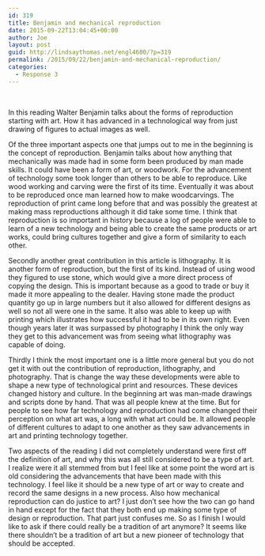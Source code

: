 ```yaml
---
id: 319
title: Benjamin and mechanical reproduction
date: 2015-09-22T13:04:45+00:00
author: Joe
layout: post
guid: http://lindsaythomas.net/engl4600/?p=319
permalink: /2015/09/22/benjamin-and-mechanical-reproduction/
categories:
  - Response 3
---
```

&nbsp;

In this reading Walter Benjamin talks about the forms of reproduction starting with art. How it has advanced in a technological way from just drawing of figures to actual images as well.

Of the three important aspects one that jumps out to me in the beginning is the concept of reproduction. Benjamin talks about how anything that mechanically was made had in some form been produced by man made skills. It could have been a form of art, or woodwork. For the advancement of technology some took longer than others to be able to reproduce. Like wood working and carving were the first of its time. Eventually it was about to be reproduced once man learned how to make woodcarvings. The reproduction of print came long before that and was possibly the greatest at making mass reproductions although it did take some time. I think that reproduction is so important in history because a log of people were able to learn of a new technology and being able to create the same products or art works, could bring cultures together and give a form of similarity to each other.

Secondly another great contribution in this article is lithography. It is another form of reproduction, but the first of its kind. Instead of using wood they figured to use stone, which would give a more direct process of copying the design. This is important because as a good to trade or buy it made it more appealing to the dealer. Having stone made the product quantity go up in large numbers but it also allowed for different designs as well so not all were one in the same. It also was able to keep up with printing which illustrates how successful it had to be in its own right. Even though years later it was surpassed by photography I think the only way they get to this advancement was from seeing what lithography was capable of doing.

Thirdly I think the most important one is a little more general but you do not get it with out the contribution of reproduction, lithography, and photography. That is change the way these developments were able to shape a new type of technological print and resources. These devices changed history and culture. In the beginning art was man-made drawings and scripts done by hand. That was all people knew at the time. But for people to see how far technology and reproduction had come changed their perception on what art was, a long with what art could be. It allowed people of different cultures to adapt to one another as they saw advancements in art and printing technology together.

Two aspects of the reading I did not completely understand were first off the definition of art, and why this was all still considered to be a type of art. I realize were it all stemmed from but I feel like at some point the word art is old considering the advancements that have been made with this technology. I feel like it should be a new type of art or way to create and record the same designs in a new process. Also how mechanical reproduction can do justice to art? I just don’t see how the two can go hand in hand except for the fact that they both end up making some type of design or reproduction. That part just confuses me. So as I finish I would like to ask if there could really be a tradition of art anymore? It seems like there shouldn’t be a tradition of art but a new pioneer of technology that should be accepted.